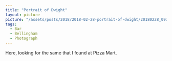 ```yaml
---
title: "Portrait of Dwight"
layout: picture
picture: "/assets/posts/2018/2018-02-28-portrait-of-dwight/20180228_093359942_iOS.jpg"
tags:
  - Bar
  - Bellingham
  - Photograph  
---
```

Here, looking for the same that I found at Pizza Mart.